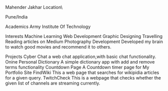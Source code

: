 Mahender Jakhar
Location\



Pune/India

Academics
Army Institute Of Technology

Interests
Machine Learning
Web Development
Graphic Designing
Travelling
Reading articles on Medium
Photography
Development
Developed my brain to watch good movies and recommend it to others.

Projects
Cyber Chat a web chat application,with basic chat functionality.
Onine Personal Dictionary A simple dictionary app with add and remove terms functionality
Countdown Page A Countdown timer page for My Portfolio Site
FindWiki This a web page that searches for wikipidia articles for a given query.
TwitchCheck This is a webpage that checks whether the given list of channels are streaming currently.
